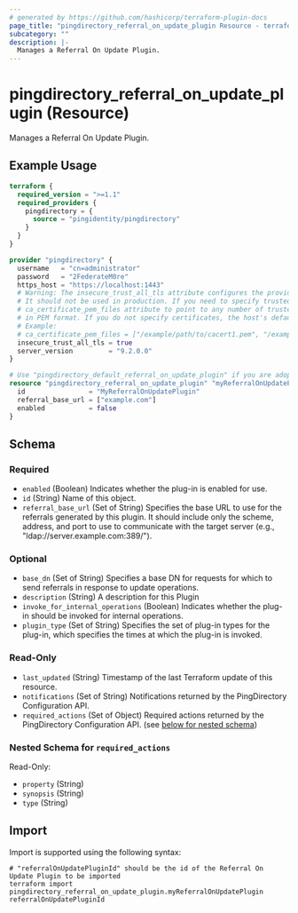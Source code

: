 ```yaml
---
# generated by https://github.com/hashicorp/terraform-plugin-docs
page_title: "pingdirectory_referral_on_update_plugin Resource - terraform-provider-pingdirectory"
subcategory: ""
description: |-
  Manages a Referral On Update Plugin.
---
```


# pingdirectory_referral_on_update_plugin (Resource)

Manages a Referral On Update Plugin.

## Example Usage

```terraform
terraform {
  required_version = ">=1.1"
  required_providers {
    pingdirectory = {
      source = "pingidentity/pingdirectory"
    }
  }
}

provider "pingdirectory" {
  username   = "cn=administrator"
  password   = "2FederateM0re"
  https_host = "https://localhost:1443"
  # Warning: The insecure_trust_all_tls attribute configures the provider to trust any certificate presented by the PingDirectory server.
  # It should not be used in production. If you need to specify trusted CA certificates, use the
  # ca_certificate_pem_files attribute to point to any number of trusted CA certificate files
  # in PEM format. If you do not specify certificates, the host's default root CA set will be used.
  # Example:
  # ca_certificate_pem_files = ["/example/path/to/cacert1.pem", "/example/path/to/cacert2.pem"]
  insecure_trust_all_tls = true
  server_version         = "9.2.0.0"
}

# Use "pingdirectory_default_referral_on_update_plugin" if you are adopting existing configuration from the PingDirectory server into Terraform
resource "pingdirectory_referral_on_update_plugin" "myReferralOnUpdatePlugin" {
  id                = "MyReferralOnUpdatePlugin"
  referral_base_url = ["example.com"]
  enabled           = false
}
```

<!-- schema generated by tfplugindocs -->
## Schema

### Required

- `enabled` (Boolean) Indicates whether the plug-in is enabled for use.
- `id` (String) Name of this object.
- `referral_base_url` (Set of String) Specifies the base URL to use for the referrals generated by this plugin. It should include only the scheme, address, and port to use to communicate with the target server (e.g., "ldap://server.example.com:389/").

### Optional

- `base_dn` (Set of String) Specifies a base DN for requests for which to send referrals in response to update operations.
- `description` (String) A description for this Plugin
- `invoke_for_internal_operations` (Boolean) Indicates whether the plug-in should be invoked for internal operations.
- `plugin_type` (Set of String) Specifies the set of plug-in types for the plug-in, which specifies the times at which the plug-in is invoked.

### Read-Only

- `last_updated` (String) Timestamp of the last Terraform update of this resource.
- `notifications` (Set of String) Notifications returned by the PingDirectory Configuration API.
- `required_actions` (Set of Object) Required actions returned by the PingDirectory Configuration API. (see [below for nested schema](#nestedatt--required_actions))

<a id="nestedatt--required_actions"></a>
### Nested Schema for `required_actions`

Read-Only:

- `property` (String)
- `synopsis` (String)
- `type` (String)

## Import

Import is supported using the following syntax:

```shell
# "referralOnUpdatePluginId" should be the id of the Referral On Update Plugin to be imported
terraform import pingdirectory_referral_on_update_plugin.myReferralOnUpdatePlugin referralOnUpdatePluginId
```

